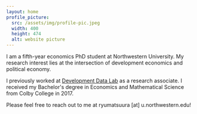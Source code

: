 ```yaml
---
layout: home
profile_picture:
  src: /assets/img/profile-pic.jpeg
  width: 400
  height: 474
  alt: website picture
---
```


<p>
I am a fifth-year economics PhD student at Northwestern University. My
research interest lies at the intersection of development economics and political economy. 
</p>

<p>
I previously worked at <a href="http://www.devdatalab.org">Development Data Lab</a> as a research associate. I received my Bachelor's degree in Economics and Mathematical Science from Colby College in 2017.
</p>

</p>
Please feel free to reach out to me at ryumatsuura [at] u.northwestern.edu!
</p>